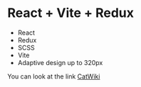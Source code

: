 # React + Vite + Redux

- React
- Redux
- SCSS
- Vite
- Adaptive design up to 320px

You can look at the link [CatWiki](catwiki-react-redux.vercel.app)
